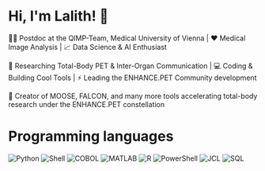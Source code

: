 # Hi, I'm Lalith! 🐻


:man_scientist: Postdoc at the QIMP-Team, Medical University of Vienna | :heart: Medical Image Analysis | :chart_with_upwards_trend: Data Science & AI Enthusiast

:telescope: Researching Total-Body PET & Inter-Organ Communication | :computer: Coding & Building Cool Tools | :zap: Leading the ENHANCE.PET Community development

:rocket: Creator of MOOSE, FALCON, and many more tools accelerating total-body research under the ENHANCE.PET constellation

# Programming languages 

![Python](https://img.shields.io/badge/Python-3776AB?style=for-the-badge&logo=python&logoColor=white)
![Shell](https://img.shields.io/badge/Shell-4EAA25?style=for-the-badge&logo=gnu-bash&logoColor=white)
![COBOL](https://img.shields.io/badge/COBOL-000E67?style=for-the-badge&logo=cobol&logoColor=white)
![MATLAB](https://img.shields.io/badge/MATLAB-0076A8?style=for-the-badge&logo=mathworks&logoColor=white)
![R](https://img.shields.io/badge/R-276DC3?style=for-the-badge&logo=r&logoColor=white)
![PowerShell](https://img.shields.io/badge/PowerShell-5391FE?style=for-the-badge&logo=powershell&logoColor=white)
![JCL](https://img.shields.io/badge/JCL-8A36AF?style=for-the-badge&logo=ibm&logoColor=white)
![SQL](https://img.shields.io/badge/SQL-336791?style=for-the-badge&logo=postgresql&logoColor=white)


